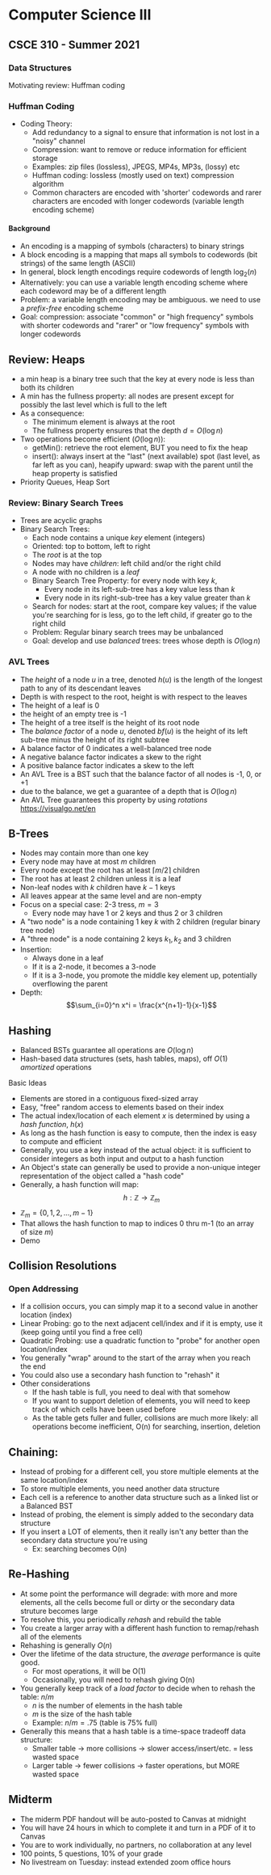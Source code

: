 # Computer Science III
## CSCE 310 - Summer 2021
### Data Structures

Motivating review: Huffman coding

### Huffman Coding

* Coding Theory:
  * Add redundancy to a signal to ensure that information is not lost in a "noisy" channel
  * Compression: want to remove or reduce information for efficient storage
  * Examples: zip files (lossless), JPEGS, MP4s, MP3s, (lossy) etc
  * Huffman coding: lossless (mostly used on text) compression algorithm
  * Common characters are encoded with 'shorter' codewords and rarer characters are encoded with longer codewords (variable length encoding scheme)

#### Background

* An encoding is a mapping of symbols (characters) to binary strings
* A block encoding is a mapping that maps all symbols to codewords (bit strings) of the same length (ASCII)
* In general, block length encodings require codewords of length $\log_2(n)$
* Alternatively: you can use a variable length encoding scheme where each codeword may be of a different length
* Problem: a variable length encoding may be ambiguous.  we need to use a *prefix-free* encoding scheme
* Goal: compression: associate "common" or "high frequency" symbols with shorter codewords and "rarer" or "low frequency" symbols with longer codewords

## Review: Heaps

* a min heap is a binary tree such that the key at every node is less than both its children
* A min has the fullness property: all nodes are present except for possibly the last level which is full to the left
* As a consequence:
  * The minimum element is always at the root
  * The fullness property ensures that the depth $d = O(\log{n})$
* Two operations become efficient ($O(\log{n})$):
  * getMin(): retrieve the root element, BUT you need to fix the heap
  * insert(): always insert at the "last" (next available) spot (last level, as far left as you can), heapify upward: swap with the parent until the heap property is satisfied
* Priority Queues, Heap Sort

### Review: Binary Search Trees

* Trees are acyclic graphs
* Binary Search Trees:
  * Each node contains a unique *key* element (integers)
  * Oriented: top to bottom, left to right
  * The *root* is at the top
  * Nodes may have *children*: left child and/or the right child
  * A node with no children is a *leaf*
  * Binary Search Tree Property: for every node with key $k$,
    * Every node in its left-sub-tree has a key value less than $k$
    * Every node in its right-sub-tree has a key value greater than $k$
  * Search for nodes: start at the root, compare key values; if the value you're searching for is less, go to the left child, if greater go to the right child
  * Problem: Regular binary search trees may be unbalanced
  * Goal: develop and use *balanced* trees: trees whose depth is $O(\log{n})$

### AVL Trees

* The *height* of a node $u$ in a tree, denoted $h(u)$ is the length of the longest path to any of its descendant leaves
* Depth is with respect to the root, height is with respect to the leaves
* The height of a leaf is 0
* the height of an empty tree is -1
* The height of a tree itself is the height of its root node
*  The *balance factor* of a node $u$, denoted $bf(u)$ is the height of its left sub-tree minus the height of its right subtree
  * A balance factor of 0 indicates a well-balanced tree node
  * A negative balance factor indicates a skew to the right
  * A positive balance factor indicates a skew to the left
* An AVL Tree is a BST such that the balance factor of all nodes is -1, 0, or +1
* due to the balance, we get a guarantee of a depth that is $O(\log{n})$
* An AVL Tree guarantees this property by using *rotations*
https://visualgo.net/en


## B-Trees

* Nodes may contain more than one key
* Every node may have at most $m$ children
* Every node except the root has at least $\lceil m/2 \rceil$ children
* The root has at least 2 children unless it is a leaf
* Non-leaf nodes with $k$ children have $k-1$ keys
* All leaves appear at the same level and are non-empty
* Focus on a special case: 2-3 tress, $m = 3$
  * Every node may have 1 or 2 keys and thus 2 or 3 children
* A "two node" is a node containing 1 key $k$ with 2 children (regular binary tree node)
* A "three node" is a node containing 2 keys $k_1, k_2$ and 3 children
* Insertion:
  * Always done in a leaf
  * If it is a 2-node, it becomes a 3-node
  * If it is a 3-node, you promote the middle key element up, potentially overflowing the parent
* Depth:
  $$\sum_{i=0}^n x^i = \frac{x^{n+1}-1}{x-1}$$

## Hashing

* Balanced BSTs guarantee all operations are $O(\log{n})$
* Hash-based data structures (sets, hash tables, maps), off $O(1)$ *amortized* operations

Basic Ideas

* Elements are stored in a contiguous fixed-sized array
* Easy, "free" random access to elements based on their index
* The actual index/location of each element $x$ is determined by using a *hash function*, $h(x)$
* As long as the hash function is easy to compute, then the index is easy to compute and efficient
* Generally, you use a key instead of the actual object: it is sufficient to consider integers as both input and output to a hash function
* An Object's state can generally be used to provide a non-unique integer representation of the object called a "hash code"
* Generally, a hash function will map:
$$h: \mathbb{Z} \rightarrow \mathbb{Z}_m$$
* $\mathbb{Z}_m = \{0, 1, 2, ..., m-1\}$
* That allows the hash function to map to indices 0 thru m-1 (to an array of size $m$)
* Demo

## Collision Resolutions

### Open Addressing

* If a collision occurs, you can simply map it to a second value in another location (index)
* Linear Probing: go to the next adjacent cell/index and if it is empty, use it (keep going until you find a free cell)
* Quadratic Probing: use a quadratic function to "probe" for another open location/index
* You generally "wrap" around to the start of the array when you reach the end
* You could also use a secondary hash function to "rehash" it
* Other considerations
  * If the hash table is full, you need to deal with that somehow
  * If you want to support deletion of elements, you will need to keep track of which cells have been used before
  * As the table gets fuller and fuller, collisions are much more likely: all operations become inefficient, O(n) for searching, insertion, deletion

## Chaining:

* Instead of probing for a different cell, you store multiple elements at the same location/index
* To store multiple elements, you need another data structure
* Each cell is a reference to another data structure such as a linked list or a Balanced BST
* Instead of probing, the element is simply added to the secondary data structure
* If you insert a LOT of elements, then it really isn't any better than the secondary data structure you're using
  * Ex: searching becomes O(n)

## Re-Hashing

* At some point the performance will degrade: with more and more elements, all the cells become full or dirty or the secondary data struture becomes large
* To resolve this, you periodically *rehash* and rebuild the table
* You create a larger array with a different hash function to remap/rehash all of the elements
* Rehashing is generally $O(n)$
* Over the lifetime of the data structure, the *average* performance is quite good.
  * For most operations, it will be O(1)
  * Occasionally, you will need to rehash giving O(n)
* You generally keep track of a *load factor* to decide when to rehash the table: $n / m$
  * $n$ is the number of elements in the hash table
  * $m$ is the size of the hash table
  * Example: $n/m = .75$ (table is 75% full)
* Generally this means that a hash table is a time-space tradeoff data structure:
  * Smaller table -> more collisions -> slower access/insert/etc. = less wasted space
  * Larger table -> fewer collisions -> faster operations, but MORE wasted space

## Midterm

* The miderm PDF handout will be auto-posted to Canvas at midnight
* You will have 24 hours in which to complete it and turn in a PDF of it to Canvas
* You are to work individually, no partners, no collaboration at any level
* 100 points, 5 questions, 10% of your grade
* No livestream on Tuesday: instead extended zoom office hours

```







```
